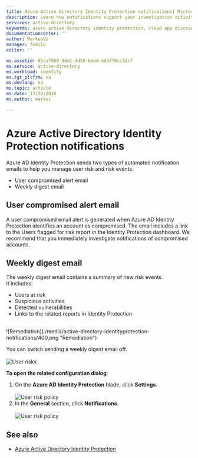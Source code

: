 ```yaml
---
title: Azure Active Directory Identity Protection notifications| Microsoft Docs
description: Learn how notifications support your investigation activities.
services: active-directory
keywords: azure active directory identity protection, cloud app discovery, managing applications, security, risk, risk level, vulnerability, security policy
documentationcenter: ''
author: MarkusVi
manager: femila
editor: ''

ms.assetid: 65ca79b9-4da1-4d5b-bebd-eda776cc32c7
ms.service: active-directory
ms.workload: identity
ms.tgt_pltfrm: na
ms.devlang: na
ms.topic: article
ms.date: 12/20/2016
ms.author: markvi

---
```

# Azure Active Directory Identity Protection notifications
Azure AD Identity Protection sends two types of automated notification emails to help you manage user risk and risk events:

* User compromised alert email
* Weekly digest email

## User compromised alert email
A user compromised email alert is generated when Azure AD Identity Protection identifies an account as compromised. The email includes a link to the Users flagged for risk report in the Identity Protection dashboard. We recommend that you immediately investigate notifications of compromised accounts.

## Weekly digest email
The weekly digest email contains a summary of new risk events.<br>
It includes:

* Users at risk
* Suspicious activities
* Detected vulnerabilities
* Links to the related reports in Identity Protection

<br>
![Remediation](./media/active-directory-identityprotection-notifications/400.png "Remediation")
<br>

You can switch sending a weekly digest email off.
<br><br>
![User risks](./media/active-directory-identityprotection-notifications/62.png "User risks")
<br>

**To open the related configuration dialog**:

1. On the **Azure AD Identity Protection** blade, click **Settings**.
   <br><br>
   ![User risk policy](./media/active-directory-identityprotection-notifications/401.png "User risk policy")
   <br>
2. In the **General** section, click **Notifications**.
   <br><br>
   ![User risk policy](./media/active-directory-identityprotection-notifications/405.png "User risk policy")
   <br>

## See also
* [Azure Active Directory Identity Protection](active-directory-identityprotection.md)
